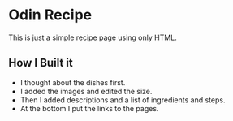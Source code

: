 # Odin Recipe

This is just a simple recipe page using only HTML.

## How I Built it

- I thought about the dishes first.
- I added the images and edited the size.
- Then I added descriptions and a list of ingredients and steps.
- At the bottom I put the links to the pages.
